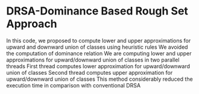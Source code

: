 # DRSA-Dominance Based Rough Set Approach
In this code, we proposed to compute lower and upper approximations for upward and downward union of classes using heuristic rules
We avoided the computation of dominance relation
We are computing lower and upper approximations for upward/downward union of classes in two parallel threads
First thread computes lower approximation for upward/downward union of classes
Second thread computes upper approximation for upward/downward union of classes
This method considerably reduced the execution time in comparison with conventional DRSA
